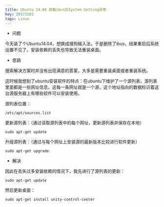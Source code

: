 ```yaml
---
title: Ubuntu 14.04 卸载ibus后System Setting异常
key: 20171101
tags: Linux
---
```


- 问题

今天装了个Ubuntu14.04，想换成搜狗输入法，于是删除了ibus，结果重启后系统设置不见了，安装依赖的丢失也导致无法重装桌面。

 - 思路

搜索解决方案时并没有出现满意的答案，大多是需要重装桌面或者重装系统。

这时候我想到了ubuntu安装软件的特点：在ubuntu下维护了一个源列表，源列表里面都是一些网址信息，这每一条网址就是一个源，这个地址指向的数据标识着这台源服务器上有哪些软件可以安装使用。

源列表位置：

    /etc/apt/sources.list

更新源列表：（通过读取源列表中的每个网址，更新源列表并保存在本地）

    sudo apt-get update

升级源列表：（通过与每个网址上安装源的最新版本比较进行软件更新）

    sudo apt-get upgrade


 - 解决

因此在丢失过多安装依赖的情况下，我先进行了源列表的更新：

    sudo apt-get update

然后更新桌面：

    sudo apt-get install unity-control-center

